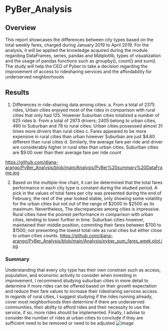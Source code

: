 # PyBer_Analysis
## Overview
This report showcases the differences between city types based on the total weekly fares, charged during January 2019 to April 2019. For the analysis, it will be applied the knowledge acquired during the module regarding DataFrames, series, pandas and Matplotlib, types of visualization and the usage of pandas functions such as groupby(), count() and sum(). The study will help the CEO of Pyber to take a decision regarding the improvement of access to ridesharing services and the affordability for underserved neighborhoods

## Results
1.	Differences in ride-sharing data among cities:
a.	From a total of 2375 rides, Urban cities enjoyed most of the rides in comparison with rural cities that only had 125. However Suburban cities totalized a number of 625 rides
b.	From a total of 2973 drivers; 2405 belong to urban cities, 490 to Suburban and 78 to rural cities. Urban cities possessed almost 31 times more drivers than rural cities
c.	Fares appeared to be more expensive in rural cities than urban however Suburban are just $4.60 different than rural cities 
d.	Similarly, the average fare per ride and driver are considerably higher in rural sites than urban cities. Suburban cities are $9.00 over than their average fare per ride count

https://github.com/diana-arango/PyBer_Analysis/blob/main/Analysis/PyBer%20summary%20DataFrame.jpg

 
2.	Based on the multiple-line chart, it can be determined that the total fares performance in each city type is constant during the studied period. A pick in the values of total fares per city was presented during the end of February, the rest of the year looked stable, only showing some volatility for the urban cities but not out of the range of $2000 to $2500 as its maximum. Nevertheless, The discrepancies among cities is impressive. Rural cities have the poorest performance in comparison with urban cities, tending to lower further in time. Suburban cities however, maintained their middle position, commiting their fares between $700 to $1500; not presenting the lowest total rate as rural cities but either close to urban cities counts.
https://github.com/diana-arango/PyBer_Analysis/blob/main/Analysis/pyber_sum_fares_week.plot.jpg

 

### Summary

Understanding that every city type has their own constrain such as access, population, and economic activity to consider when investing in improvement, I recommend studying suburban cities in more detail to determine if more rides can be offered based on their growth expectation and reduce their fare values to increase their ridesharing services access. In regards of rural cities, I suggest studying if the rides running already, cover most neighborhoods then determine if there are underserved communities, their ability to afford rides and their necessity to use the service, if so, more rides should be implemented. Finally, I advise to consider the number of rides at urban cities to conclude if they are sufficient need to be removed or need to be adjusted
![image](https://user-images.githubusercontent.com/86804185/127797331-52e9b00d-19bc-4789-9096-dc2ab911e920.png)
